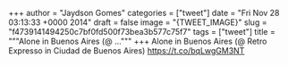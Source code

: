 
+++
author = "Jaydson Gomes"
categories = ["tweet"]
date = "Fri Nov 28 03:13:33 +0000 2014"
draft = false
image = "{TWEET_IMAGE}"
slug = "f4739141494250c7bf0fd500f73bea3b577c75f7"
tags = ["tweet"]
title = """Alone in Buenos Aires (@ ..."""
+++
Alone in Buenos Aires (@ Retro Expresso in Ciudad de Buenos Aires) https://t.co/bqLwgGM3NT
